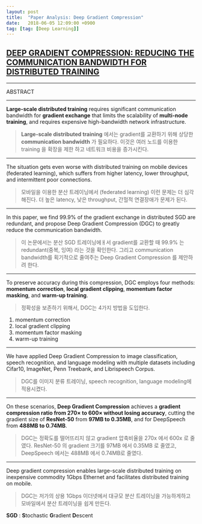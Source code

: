 ```yaml
---
layout: post
title:  "Paper Analysis: Deep Gradient Compression"
date:   2018-06-05 12:09:00 +0900
tag: [tag: [Deep Learning]]
---
```


## [DEEP GRADIENT COMPRESSION: REDUCING THE COMMUNICATION BANDWIDTH FOR DISTRIBUTED TRAINING](https://arxiv.org/abs/1712.01887)


---

ABSTRACT

---

**Large-scale distributed training** requires significant communication bandwidth for **gradient exchange** that limits the scalability of **multi-node training**, and requires expensive high-bandwidth network infrastructure.

>**Large-scale distributed training** 에서는 gradient를 교환하기 위해 상당한 **communication bandwidth** 가 필요하다. 이것은 여러 노드를 이용한 training 을 확장을 제한 하고 네트워크 비용을 증가시킨다. 

---

The situation gets even worse with distributed training on mobile devices (federated learning), which suffers from higher latency, lower throughput, and intermittent poor connections.

>모바일을 이용한 분산 트레이닝에서 (federated learning) 이런 문제는 더 심각해진다. 더 높은 latency, 낮은 throughput, 간헐적 연결장애가 문제가 된다.

---

In this paper, we find 99.9% of the gradient exchange in distributed SGD are redundant, and propose Deep Gradient Compression (DGC) to greatly reduce the communication bandwidth.

>이 논문에서는 분산 SGD 트레이닝에ㅐ서 gradient를 교환할 때 99.9% 는 redundant(중복, 잉여) 라는 것을 확인한다. 그리고 communication bandwidth를 획기적으로 줄여주는 Deep Gradient Compression 를 제안하려 한다.

---

To preserve accuracy during this compression, DGC employs four methods: **momentum correction**, **local gradient clipping**, **momentum factor masking**, and **warm-up training**.

>정확성을 보존하기 위해서, DGC는 4가지 방법을 도입한다.
1. momentum correction
2. local gradient clipping
3. momentum factor masking  
4. warm-up training

---

We have applied Deep Gradient Compression to image classification, speech recognition, and language modeling with multiple datasets including Cifar10, ImageNet, Penn Treebank, and Librispeech Corpus. 

> DGC를 이미지 분류 트레이닝, speech recognition, language modeling에 적용시켰다.

---

On these scenarios, **Deep Gradient Compression** achieves a **gradient compression ratio from 270× to 600× without losing accuracy**, cutting the gradient size of **ResNet-50** from **97MB to 0.35MB**, and for DeepSpeech from **488MB to 0.74MB**. 

> DGC는 정확도를 떨어뜨리지 않고 gradient 압축비율을 270x 에서 600x 로 줄였다. ResNet-50 의 gradient 크기를 97MB 에서 0.35MB 로 줄였고, DeepSpeech 에서는 488MB 에서 0.74MB로 줄였다.

---

Deep gradient compression enables large-scale distributed training on inexpensive commodity 1Gbps Ethernet and facilitates distributed training on mobile.

> DGC는 저가의 상용 1Gbps 이더넷에서 대규모 분산 트레이닝을 가능하게하고 모바일에서 분산 트레이닝을 쉽게 만든다.



**SGD** :  **S**tochastic **G**radient **D**escent

